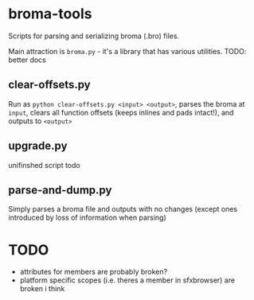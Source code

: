 # broma-tools

Scripts for parsing and serializing broma (.bro) files.

Main attraction is `broma.py` - it's a library that has various utilities. TODO: better docs

## clear-offsets.py

Run as `python clear-offsets.py <input> <output>`, parses the broma at `input`, clears all function offsets (keeps inlines and pads intact!), and outputs to `<output>`

## upgrade.py

unifinshed script todo

## parse-and-dump.py

Simply parses a broma file and outputs with no changes (except ones introduced by loss of information when parsing)

# TODO

* attributes for members are probably broken?
* platform specific scopes (i.e. theres a member in sfxbrowser) are broken i think